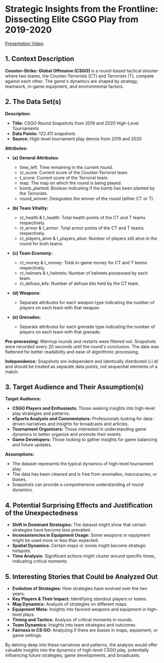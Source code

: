 # Strategic Insights from the Frontline: Dissecting Elite CSGO Play from 2019-2020

<a href='https://youtu.be/1awI3X7L748'>Presentation Video</a>

## 1. Context Description
**Counter-Strike: Global Offensive (CSGO)** is a round-based tactical shooter where two teams, the Counter-Terrorists (CT) and Terrorists (T), compete against each other. The game's dynamics are shaped by strategy, teamwork, in-game equipment, and environmental factors.

## 2. The Data Set(s)
**Description:**
- **Title:** CSGO Round Snapshots from 2019 and 2020 High-Level Tournaments
- **Data Points:** 122,411 snapshots
- **Source:** High-level tournament play demos from 2019 and 2020

**Attributes:** 
- **(a) General Attributes:** 
  - time_left: Time remaining in the current round.
  - ct_score: Current score of the Counter-Terrorist team.
  - t_score: Current score of the Terrorist team.
  - map: The map on which the round is being played.
  - bomb_planted: Boolean indicating if the bomb has been planted by the Terrorists.
  - round_winner: Designates the winner of the round (either CT or T).
  
- **(b) Team Vitality:** 
  - ct_health & t_health: Total health points of the CT and T teams respectively.
  - ct_armor & t_armor: Total armor points of the CT and T teams respectively.
  - ct_players_alive & t_players_alive: Number of players still alive in the round for both teams.
  
- **(c) Team Economy:** 
  - ct_money & t_money: Total in-game money for CT and T teams respectively.
  - ct_helmets & t_helmets: Number of helmets possessed by each team.
  - ct_defuse_kits: Number of defuse kits held by the CT team.
  
- **(d) Weapons:** 
  - Separate attributes for each weapon type indicating the number of players on each team with that weapon.
  
- **(e) Grenades:** 
  - Separate attributes for each grenade type indicating the number of players on each team with that grenade.

**Pre-processing:** Warmup rounds and restarts were filtered out. Snapshots were recorded every 20 seconds until the round's conclusion. The data was flattened for better readability and ease of algorithmic processing.

**Independence:** Snapshots are independent and identically distributed (i.i.d) and should be treated as separate data points, not sequential elements of a match.

## 3. Target Audience and Their Assumption(s)
**Target Audience:**
- **CSGO Players and Enthusiasts:** Those seeking insights into high-level play strategies and patterns.
- **eSports Analysts and Commentators:** Professionals looking for data-driven narratives and insights for broadcasts and articles.
- **Tournament Organizers:** Those interested in understanding game dynamics to better organize and promote their events.
- **Game Developers:** Those looking to gather insights for game balancing and future updates.

**Assumptions:**
- The dataset represents the typical dynamics of high-level tournament play.
- The data has been cleaned and is free from anomalies, inaccuracies, or biases.
- Snapshots can provide a comprehensive understanding of round dynamics.

## 4. Potential Surprising Effects and Justification of the Unexpectedness
- **Shift in Dominant Strategies:** The dataset might show that certain strategies have become less prevalent.
- **Inconsistencies in Equipment Usage:** Some weapons or equipment might be used more or less than expected.
- **Spatial Dynamics:** Certain maps or zones might become strategic hotspots.
- **Time Analysis:** Significant actions might cluster around specific times, indicating critical moments.

## 5. Interesting Stories that Could be Analyzed Out
- **Evolution of Strategies:** How strategies have evolved over the two years.
- **Key Players & Their Impact:** Identifying standout players or teams.
- **Map Dynamics:** Analysis of strategies on different maps.
- **Equipment Meta:** Insights into favored weapons and equipment in high-level plays.
- **Timing and Tactics:** Analysis of critical moments in rounds.
- **Team Dynamics:** Insights into team strategies and outcomes.
- **Fairness in CS:GO:** Analyzing if there are biases in maps, equipment, or game settings.

By delving deep into these narratives and patterns, the analysis would offer valuable insights into the dynamics of high-level CSGO play, potentially influencing future strategies, game developments, and broadcasts.
